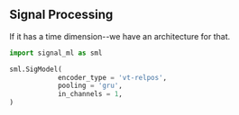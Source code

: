 ## Signal Processing

If it has a time dimension--we have an architecture for that.

```python
import signal_ml as sml

sml.SigModel(
            encoder_type = 'vt-relpos',
            pooling = 'gru',
            in_channels = 1,
)
```




            


